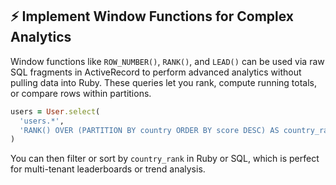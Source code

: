 ## ⚡ Implement Window Functions for Complex Analytics
Window functions like `ROW_NUMBER()`, `RANK()`, and `LEAD()` can be used via raw SQL fragments in ActiveRecord to perform advanced analytics without pulling data into Ruby. These queries let you rank, compute running totals, or compare rows within partitions.

```ruby
users = User.select(
  'users.*',
  'RANK() OVER (PARTITION BY country ORDER BY score DESC) AS country_rank'
)
``` 

You can then filter or sort by `country_rank` in Ruby or SQL, which is perfect for multi-tenant leaderboards or trend analysis.